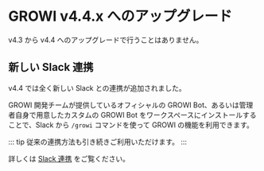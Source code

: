 # GROWI v4.4.x へのアップグレード

v4.3 から v4.4 へのアップグレードで行うことはありません。


## 新しい Slack 連携

v4.4 では全く新しい Slack との連携が追加されました。

<!-- textlint-disable weseek/sentence-length -->
GROWI 開発チームが提供しているオフィシャルの GROWI Bot、あるいは管理者自身で用意したカスタムの GROWI Bot をワークスペースにインストールすることで、Slack から `/growi` コマンドを使って GROWI の機能を利用できます。
<!-- textlint-enable weseek/sentence-length -->

::: tip
従来の連携方法も引き続きご利用いただけます。
:::

詳しくは [Slack 連携](/ja/admin-guide/management-cookbook/slack-integration/) をご覧ください。

